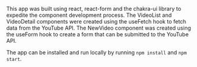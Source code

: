 This app was built using react, react-form and the chakra-ui library to expedite the component development process. The VideoList and VideoDetail components were created using the useFetch hook to fetch data from the YouTube API. The NewVideo component was created using the useForm hook to create a form that can be submitted to the YouTube API.

The app can be installed and run locally by running `npm install` and `npm start`.
